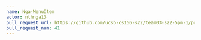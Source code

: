 ```yaml
---
name: Nga-MenuItem
actor: nthnga13
pull_request_url: https://github.com/ucsb-cs156-s22/team03-s22-5pm-1/pull/41
pull_request_num: 41
---
```

